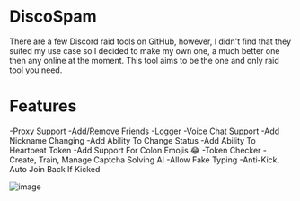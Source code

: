 # DiscoSpam

There are a few Discord raid tools on GitHub, however, I didn't find that they suited my use case so I decided to make my own one, a much better one then any online at the moment. This tool aims to be the one and only raid tool you need.

# Features

-Proxy Support
 -Add/Remove Friends
 -Logger
-Voice Chat Support
 -Add Nickname Changing
 -Add Ability To Change Status
 -Add Ability To Heartbeat Token
 -Add Support For Colon Emojis :joy:
 -Token Checker
-Create, Train, Manage Captcha Solving AI
-Allow Fake Typing
-Anti-Kick, Auto Join Back If Kicked

![image](https://github.com/xLeonR/DiscoSpam/assets/142112220/26c79383-e723-4645-ae5d-3bf84e445cc3)
